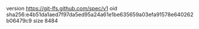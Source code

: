 version https://git-lfs.github.com/spec/v1
oid sha256:e4b51da1aed7f97da5ed95a24a61e1be635659a03efa91578e640262b06479c9
size 8484
